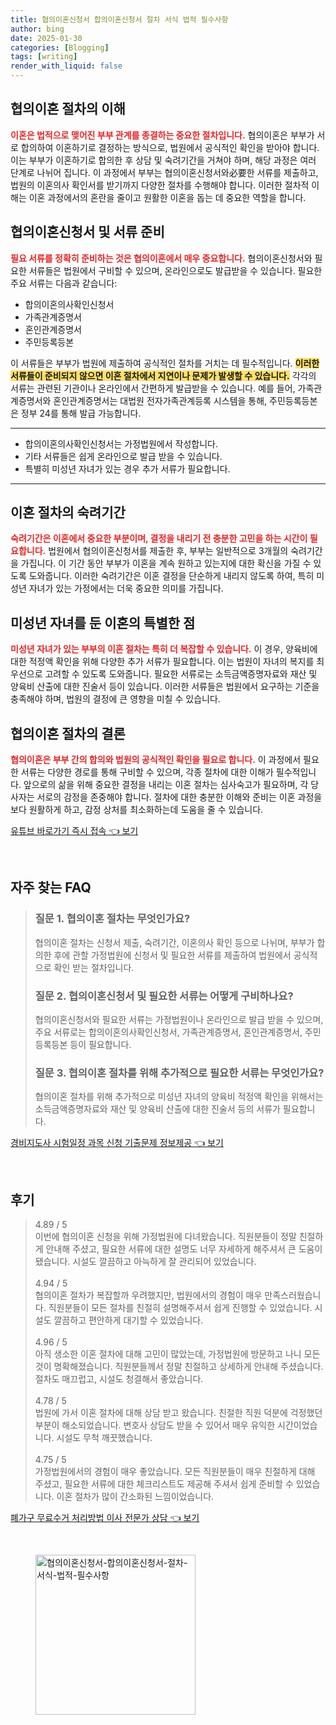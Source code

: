 ```yaml
---
title: 협의이혼신청서 합의이혼신청서 절차 서식 법적 필수사항
author: bing
date: 2025-01-30
categories: [Blogging]
tags: [writing]
render_with_liquid: false
---
```



<h2 id='협의이혼 절차의 이해'>협의이혼 절차의 이해</h2>

<p><b><span style="color: #ee2323;">이혼은 법적으로 맺어진 부부 관계를 종결하는 중요한 절차입니다.</span></b> 협의이혼은 부부가 서로 합의하여 이혼하기로 결정하는 방식으로, 법원에서 공식적인 확인을 받아야 합니다. 이는 부부가 이혼하기로 합의한 후 상담 및 숙려기간을 거쳐야 하며, 해당 과정은 여러 단계로 나뉘어 집니다. 이 과정에서 부부는 협의이혼신청서와必要한 서류를 제출하고, 법원의 이혼의사 확인서를 받기까지 다양한 절차를 수행해야 합니다. 이러한 절차적 이해는 이혼 과정에서의 혼란을 줄이고 원활한 이혼을 돕는 데 중요한 역할을 합니다.</p>

<h2 id='협의이혼신청서 및 서류 준비'>협의이혼신청서 및 서류 준비</h2>

<p><b><span style="color: #ee2323;">필요 서류를 정확히 준비하는 것은 협의이혼에서 매우 중요합니다.</span></b> 협의이혼신청서와 필요한 서류들은 법원에서 구비할 수 있으며, 온라인으로도 발급받을 수 있습니다. 필요한 주요 서류는 다음과 같습니다:</p>

<ul>
    <li>합의이혼의사확인신청서</li>
    <li>가족관계증명서</li>
    <li>혼인관계증명서</li>
    <li>주민등록등본</li>
</ul>

<p>이 서류들은 부부가 법원에 제출하여 공식적인 절차를 거치는 데 필수적입니다. <b><span style="background-color: #ffe066;">이러한 서류들이 준비되지 않으면 이혼 절차에서 지연이나 문제가 발생할 수 있습니다.</span></b> 각각의 서류는 관련된 기관이나 온라인에서 간편하게 발급받을 수 있습니다. 예를 들어, 가족관계증명서와 혼인관계증명서는 대법원 전자가족관계등록 시스템을 통해, 주민등록등본은 정부 24를 통해 발급 가능합니다.</p>

<hr />

<ul>
    <li>합의이혼의사확인신청서는 가정법원에서 작성합니다.</li>
    <li>기타 서류들은 쉽게 온라인으로 발급 받을 수 있습니다.</li>
    <li>특별히 미성년 자녀가 있는 경우 추가 서류가 필요합니다.</li>
</ul>

<hr />

<h2 id='이혼 절차의 숙려기간'>이혼 절차의 숙려기간</h2>

<p><b><span style="color: #ee2323;">숙려기간은 이혼에서 중요한 부분이며, 결정을 내리기 전 충분한 고민을 하는 시간이 필요합니다.</span></b> 법원에서 협의이혼신청서를 제출한 후, 부부는 일반적으로 3개월의 숙려기간을 가집니다. 이 기간 동안 부부가 이혼을 계속 원하고 있는지에 대한 확신을 가질 수 있도록 도와줍니다. 이러한 숙려기간은 이혼 결정을 단순하게 내리지 않도록 하여, 특히 미성년 자녀가 있는 가정에서는 더욱 중요한 의미를 가집니다.</p>

<h2 id='미성년 자녀를 둔 이혼의 특별한 점'>미성년 자녀를 둔 이혼의 특별한 점</h2>

<p><b><span style="color: #ee2323;">미성년 자녀가 있는 부부의 이혼 절차는 특히 더 복잡할 수 있습니다.</span></b> 이 경우, 양육비에 대한 적정액 확인을 위해 다양한 추가 서류가 필요합니다. 이는 법원이 자녀의 복지를 최우선으로 고려할 수 있도록 도와줍니다. 필요한 서류로는 소득금액증명자료와 재산 및 양육비 산출에 대한 진술서 등이 있습니다. 이러한 서류들은 법원에서 요구하는 기준을 충족해야 하며, 법원의 결정에 큰 영향을 미칠 수 있습니다.</p>

<h2 id='협의이혼 절차의 결론'>협의이혼 절차의 결론</h2>

<p><b><span style="color: #ee2323;">협의이혼은 부부 간의 합의와 법원의 공식적인 확인을 필요로 합니다.</span></b> 이 과정에서 필요한 서류는 다양한 경로를 통해 구비할 수 있으며, 각종 절차에 대한 이해가 필수적입니다. 앞으로의 삶을 위해 중요한 결정을 내리는 이혼 절차는 심사숙고가 필요하며, 각 당사자는 서로의 감정을 존중해야 합니다. 절차에 대한 충분한 이해와 준비는 이혼 과정을 보다 원활하게 하고, 감정 상처를 최소화하는데 도움을 줄 수 있습니다.</p>


<p><a class="click-button" title="유튜브 바로가기 즉시 접속" href="https://greenforu.github.io/posts/%EC%9C%A0%ED%8A%9C%EB%B8%8C-%EB%B0%94%EB%A1%9C%EA%B0%80%EA%B8%B0-%EC%A6%89%EC%8B%9C-%EC%A0%91%EC%86%8D/" rel="dofollow">유튜브 바로가기 즉시 접속 👈 보기</a></p><br>
<h2 id='자주_찾는_FAQ'>자주 찾는 FAQ</h2>
<div itemscope="" itemtype="https://schema.org/FAQPage"> 
<blockquote> 
<div itemscope="" itemprop="mainEntity" itemtype="https://schema.org/Question"> 
<h3 itemprop="name">질문 1. 협의이혼 절차는 무엇인가요?</h3> 
<div itemscope="" itemprop="acceptedAnswer" itemtype="https://schema.org/Answer"> 
<span itemprop="text"> 
<p>협의이혼 절차는 신청서 제출, 숙려기간, 이혼의사 확인 등으로 나뉘며, 부부가 합의한 후에 관할 가정법원에 신청서 및 필요한 서류를 제출하여 법원에서 공식적으로 확인 받는 절차입니다.</p> 
</span> 
</div> 
</div> 
<div itemscope="" itemprop="mainEntity" itemtype="https://schema.org/Question"> 
<h3 itemprop="name">질문 2. 협의이혼신청서 및 필요한 서류는 어떻게 구비하나요?</h3> 
<div itemscope="" itemprop="acceptedAnswer" itemtype="https://schema.org/Answer"> 
<span itemprop="text"> 
<p>협의이혼신청서와 필요한 서류는 가정법원이나 온라인으로 발급 받을 수 있으며, 주요 서류로는 합의이혼의사확인신청서, 가족관계증명서, 혼인관계증명서, 주민등록등본 등이 필요합니다.</p> 
</span> 
</div> 
</div> 
<div itemscope="" itemprop="mainEntity" itemtype="https://schema.org/Question"> 
<h3 itemprop="name">질문 3. 협의이혼 절차를 위해 추가적으로 필요한 서류는 무엇인가요?</h3> 
<div itemscope="" itemprop="acceptedAnswer" itemtype="https://schema.org/Answer"> 
<span itemprop="text"> 
<p>협의이혼 절차를 위해 추가적으로 미성년 자녀의 양육비 적정액 확인을 위해서는 소득금액증명자료와 재산 및 양육비 산출에 대한 진술서 등의 서류가 필요합니다.</p> 
</span> 
</div> 
</div> 
</blockquote> 
</div>
<p><a class="click-button" title="경비지도사 시험일정 과목 신청 기출문제 정보제공" href="https://greenforu.github.io/posts/%EA%B2%BD%EB%B9%84%EC%A7%80%EB%8F%84%EC%82%AC-%EC%8B%9C%ED%97%98%EC%9D%BC%EC%A0%95-%EA%B3%BC%EB%AA%A9-%EC%8B%A0%EC%B2%AD-%EA%B8%B0%EC%B6%9C%EB%AC%B8%EC%A0%9C-%EC%A0%95%EB%B3%B4%EC%A0%9C%EA%B3%B5/" rel="dofollow">경비지도사 시험일정 과목 신청 기출문제 정보제공 👈 보기</a></p><br>
<h2 id='후기'>후기</h2>
<div itemscope itemtype="https://schema.org/Product">
  <blockquote>
  <div itemprop="review" itemscope itemtype="https://schema.org/Review">
      <div itemprop="reviewRating" itemscope itemtype="https://schema.org/Rating"> <span itemprop="ratingValue">4.89</span> / <span itemprop="bestRating">5</span> </div>
      <span itemprop="reviewBody">이번에 협의이혼 신청을 위해 가정법원에 다녀왔습니다. 직원분들이 정말 친절하게 안내해 주셨고, 필요한 서류에 대한 설명도 너무 자세하게 해주셔서 큰 도움이 됐습니다. 시설도 깔끔하고 아늑하게 잘 관리되어 있었습니다.</span>
  </div>
  <br>
  <div itemprop="review" itemscope itemtype="https://schema.org/Review">
      <div itemprop="reviewRating" itemscope itemtype="https://schema.org/Rating"> <span itemprop="ratingValue">4.94</span> / <span itemprop="bestRating">5</span> </div>
      <span itemprop="reviewBody">협의이혼 절차가 복잡할까 우려했지만, 법원에서의 경험이 매우 만족스러웠습니다. 직원분들이 모든 절차를 친절히 설명해주셔서 쉽게 진행할 수 있었습니다. 시설도 깔끔하고 편안하게 대기할 수 있었습니다.</span>
  </div>
  <br>
  <div itemprop="review" itemscope itemtype="https://schema.org/Review">
      <div itemprop="reviewRating" itemscope itemtype="https://schema.org/Rating"> <span itemprop="ratingValue">4.96</span> / <span itemprop="bestRating">5</span> </div>
      <span itemprop="reviewBody">아직 생소한 이혼 절차에 대해 고민이 많았는데, 가정법원에 방문하고 나니 모든 것이 명확해졌습니다. 직원분들께서 정말 친절하고 상세하게 안내해 주셨습니다. 절차도 매끄럽고, 시설도 청결해서 좋았습니다.</span>
  </div>
  <br>
  <div itemprop="review" itemscope itemtype="https://schema.org/Review">
      <div itemprop="reviewRating" itemscope itemtype="https://schema.org/Rating"> <span itemprop="ratingValue">4.78</span> / <span itemprop="bestRating">5</span> </div>
      <span itemprop="reviewBody">법원에 가서 이혼 절차에 대해 상담 받고 왔습니다. 친절한 직원 덕분에 걱정했던 부분이 해소되었습니다. 변호사 상담도 받을 수 있어서 매우 유익한 시간이었습니다. 시설도 무척 깨끗했습니다.</span>
  </div>
  <br>
  <div itemprop="review" itemscope itemtype="https://schema.org/Review">
      <div itemprop="reviewRating" itemscope itemtype="https://schema.org/Rating"> <span itemprop="ratingValue">4.75</span> / <span itemprop="bestRating">5</span> </div>
      <span itemprop="reviewBody">가정법원에서의 경험이 매우 좋았습니다. 모든 직원분들이 매우 친절하게 대해 주셨고, 필요한 서류에 대한 체크리스트도 제공해 주셔서 쉽게 준비할 수 있었습니다. 이혼 절차가 많이 간소화된 느낌이었습니다.</span>
  </div>
  </blockquote>
</div>
<p><a class="click-button" title="폐가구 무료수거 처리방법 이사 전문가 상담" href="https://greenforu.github.io/posts/%ED%8F%90%EA%B0%80%EA%B5%AC-%EB%AC%B4%EB%A3%8C%EC%88%98%EA%B1%B0-%EC%B2%98%EB%A6%AC%EB%B0%A9%EB%B2%95-%EC%9D%B4%EC%82%AC-%EC%A0%84%EB%AC%B8%EA%B0%80-%EC%83%81%EB%8B%B4/" rel="dofollow">폐가구 무료수거 처리방법 이사 전문가 상담 👈 보기</a></p><br>
<figure class="image"><img src="https://greenforu.github.io/assets/img/thumbnail/협의이혼신청서-합의이혼신청서-절차-서식-법적-필수사항.webp" alt="협의이혼신청서-합의이혼신청서-절차-서식-법적-필수사항" width="256" height="256"></figure>